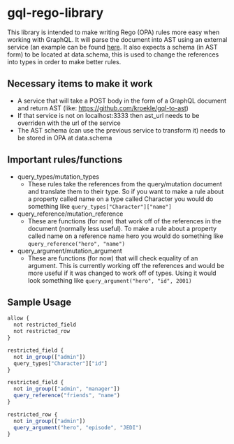 # gql-rego-library

This library is intended to make writing Rego (OPA) rules more easy when working with GraphQL.  It will parse the document into AST using an external service (an example can be found [here](https://github.com/kroekle/gql-to-ast).  It also expects a schema (in AST form) to be located at data.schema, this is used to change the references into types in order to make better rules.

## Necessary items to make it work
* A service that will take a POST body in the form of a GraphQL document and return AST (like: https://github.com/kroekle/gql-to-ast)
* If that service is not on localhost:3333 then ast_url needs to be overriden with the url of the service
* The AST schema (can use the previous service to transform it) needs to be stored in OPA at data.schema

## Important rules/functions

* query_types/mutation_types
   * These rules take the references from the query/mutation document and translate them to their type.  So if you want to make a rule about a property called name on a type called Character you would do something like `query_types["Character"]["name"]`
* query_reference/mutation_reference 
  * These are functions (for now) that work off of the references in the document (normally less useful).  To make a rule about a property called name on a reference name hero you would do something like `query_reference("hero", "name")`
* query_argument/mutation_argument
  * These are functions (for now) that will check equality of an argument.  This is currently working off the references and would be more useful if it was changed to work off of types.  Using it would look something like `query_argument("hero", "id", 2001)`


## Sample Usage

```js
allow {
  not restricted_field
  not restricted_row
}

restricted_field {
  not in_group(["admin"])
  query_types["Character"]["id"]
}

restricted_field {
  not in_group(["admin", "manager"])
  query_reference("friends", "name")
}

restricted_row {
  not in_group(["admin"])
  query_argument("hero", "episode", "JEDI")
}
```
